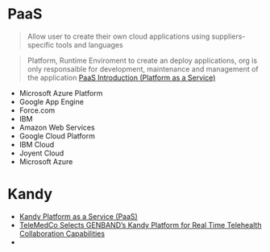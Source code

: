 # PaaS

> Allow user to create their own cloud applications using suppliers-specific tools and languages

> Platform, Runtime Enviroment to create an deploy applications, org is only responsaible for development, maintenance and management of the application [PaaS Introduction (Platform as a Service)](https://www.youtube.com/watch?v=lcIEBTBmtcI)

- Microsoft Azure Platform
- Google App Engine
- Force.com
- IBM
- Amazon Web Services
- Google Cloud Platform
- IBM Cloud
- Joyent Cloud
- Microsoft Azure

# Kandy

- [Kandy Platform as a Service (PaaS)](https://www.genband.com/solutions/communications-service-providers/embedded-communications/kandy-platform-service-paas)
- [TeleMedCo Selects GENBAND’s Kandy Platform for Real Time Telehealth Collaboration Capabilities](http://www.prweb.com/releases/2016/05/prweb13383381.htm)
- [](https://www.youtube.com/watch?v=XldaK6AN0nk&list=PLC8FWy5GuodltloKMmHdUyCf6zwt9oDLs)